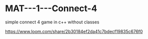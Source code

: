 # MAT---1---Connect-4

simple connect 4 game in c++ without classes

https://www.loom.com/share/2b30184ef2da41c7bdecf19835c676f0

